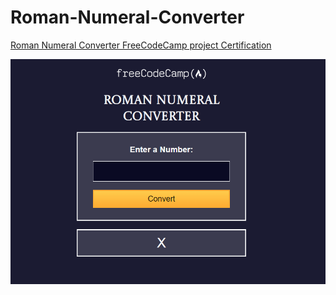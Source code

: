 # Roman-Numeral-Converter
[Roman Numeral Converter FreeCodeCamp project Certification](https://www.freecodecamp.org/espanol/learn/javascript-algorithms-and-data-structures-v8/build-a-roman-numeral-converter-project/build-a-roman-numeral-converter)


![alt text](image.png)